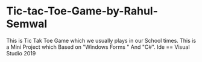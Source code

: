 # Tic-tac-Toe-Game-by-Rahul-Semwal
This is Tic Tak Toe Game which we usually plays in our School times. 
This is a Mini Project which Based on "Windows Forms " And "C#".
Ide == Visual Studio 2019
